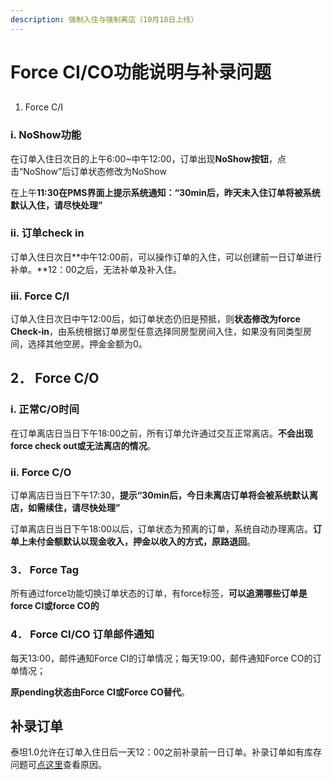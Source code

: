 ```yaml
---
description: 强制入住与强制离店（10月18日上线）
---
```


# Force CI/CO功能说明与补录问题

##  1.   Force C/I

###         i.          NoShow功能

在订单入住日次日的上午6:00~中午12:00，订单出现**NoShow按钮**，点击“NoShow”后订单状态修改为NoShow

在上午**11:30在PMS界面上提示系统通知：“30min后，昨天未入住订单将被系统默认入住，请尽快处理”**

###        ii.          订单check in

订单入住日次日**中午12:00前，可以操作订单的入住，可以创建前一日订单进行补单。**12：00之后，无法补单及补入住。

###       iii.          Force C/I

订单入住日次日中午12:00后，如订单状态仍旧是预抵，则**状态修改为force Check-in**，由系统根据订单房型任意选择同房型房间入住，如果没有同类型房间，选择其他空房。押金金额为0。

## 2． Force C/O

###         i.          正常C/O时间

在订单离店日当日下午18:00之前，所有订单允许通过交互正常离店。**不会出现force check out或无法离店的情况**。

###        ii.          Force C/O

订单离店日当日下午17:30，**提示“30min后，今日未离店订单将会被系统默认离店，如需续住，请尽快处理”**

订单离店日当日下午18:00以后，订单状态为预离的订单，系统自动办理离店。**订单上未付金额默认以现金收入，押金以收入的方式，原路退回**。

### 3． Force Tag

所有通过force功能切换订单状态的订单，有force标签，**可以追溯哪些订单是force CI或force CO的**

### 4． Force CI/CO 订单邮件通知

每天13:00，邮件通知Force CI的订单情况；每天19:00，邮件通知Force CO的订单情况；

**原pending状态由Force CI或Force CO替代**。

## 补录订单

泰坦1.0允许在订单入住日后一天12：00之前补录前一日订单。补录订单如有库存问题可[点这里](https://oyo-china-pms-guideline.gitbook.io/taitan/ku-cun-xiang-guan-chang-jian-wen-ti#yi-shang-xian-jiu-dian-cun-zai-ku-cun-wen-ti-ru-he-jie-jue)查看原因。

